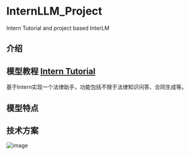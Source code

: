# InternLLM_Project
Intern Tutorial and project based InterLM
## 介绍

## 模型教程  [Intern Tutorial](https://github.com/InternLM/Tutorial)
基于Intern实现一个法律助手，功能包括不限于法律知识问答、合同生成等。
## 模型特点

## 技术方案

![image](https://github.com/user-attachments/assets/69c110d2-7236-4026-ac6b-5651d0c5e3b1)



